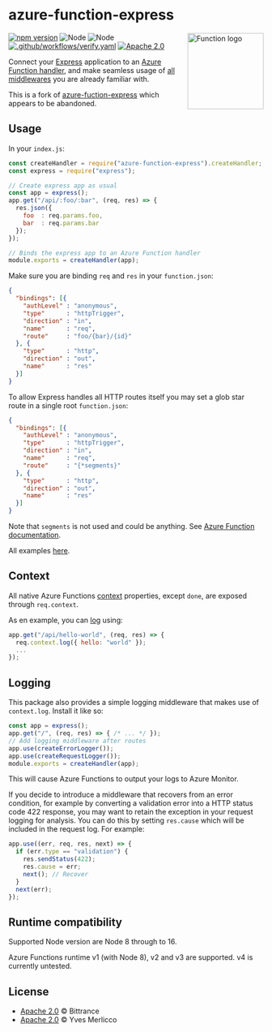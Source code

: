 # azure-function-express

<a href="https://azure.microsoft.com/en-us/services/functions/">
  <img align="right" alt="Function logo" src="docs/media/function.png" title="Function" width="150"/>
</a>

[![npm version](https://img.shields.io/npm/v/@bittrance/azure-function-express.svg)](https://www.npmjs.com/package/azure-function-express)
![Node](https://img.shields.io/badge/node-v8-blue.svg)
![Node](https://img.shields.io/badge/node-v16-blue.svg)
[![.github/workflows/verify.yaml](https://github.com/bittrance/azure-function-express/actions/workflows/verify.yaml/badge.svg)](https://github.com/bittrance/azure-function-express/actions/workflows/verify.yaml)
[![Apache 2.0](https://img.shields.io/badge/License-Apache%202.0-blue.svg)](LICENSE)

Connect your [Express](https://expressjs.com) application to an [Azure Function handler](https://docs.microsoft.com/en-us/azure/azure-functions/functions-reference-node), and make seamless usage of [all middlewares](http://expressjs.com/en/guide/using-middleware.html) you are already familiar with.

This is a fork of [azure-fuction-express](https://github.com/yvele/azure-function-express) which appears to be abandoned.


## Usage

In your `index.js`:

```js
const createHandler = require("azure-function-express").createHandler;
const express = require("express");

// Create express app as usual
const app = express();
app.get("/api/:foo/:bar", (req, res) => {
  res.json({
    foo  : req.params.foo,
    bar  : req.params.bar
  });
});

// Binds the express app to an Azure Function handler
module.exports = createHandler(app);
```

Make sure you are binding `req` and `res` in your `function.json`:

```json
{
  "bindings": [{
    "authLevel" : "anonymous",
    "type"      : "httpTrigger",
    "direction" : "in",
    "name"      : "req",
    "route"     : "foo/{bar}/{id}"
  }, {
    "type"      : "http",
    "direction" : "out",
    "name"      : "res"
  }]
}
```

To allow Express handles all HTTP routes itself you may set a glob star route in a single root `function.json`:

```json
{
  "bindings": [{
    "authLevel" : "anonymous",
    "type"      : "httpTrigger",
    "direction" : "in",
    "name"      : "req",
    "route"     : "{*segments}"
  }, {
    "type"      : "http",
    "direction" : "out",
    "name"      : "res"
  }]
}
```

Note that `segments` is not used and could be anything. See [Azure Function documentation](https://github.com/Azure/azure-webjobs-sdk-script/wiki/Http-Functions).

All examples [here](/examples/).


## Context

All native Azure Functions [context](https://docs.microsoft.com/en-us/azure/azure-functions/functions-reference-node#context-object) properties, except `done`, are exposed through `req.context`.

As en example, you can [log](https://docs.microsoft.com/en-us/azure/azure-functions/functions-reference-node#writing-trace-output-to-the-console) using:

```js
app.get("/api/hello-world", (req, res) => {
  req.context.log({ hello: "world" });
  ...
});
```

## Logging

This package also provides a simple logging middleware that makes use of `context.log`. Install it like so:

```js
const app = express();
app.get("/", (req, res) => { /* ... */ });
// Add logging middleware after routes
app.use(createErrorLogger());
app.use(createRequestLogger());
module.exports = createHandler(app);
```

This will cause Azure Functions to output your logs to Azure Monitor.

If you decide to introduce a middleware that recovers from an error condition, for example by converting a validation error into a HTTP status code 422 response, you may want to retain the exception in your request logging for analysis. You can do this by setting `res.cause` which will be included in the request log. For example:

```js
app.use((err, req, res, next) => {
  if (err.type == "validation") {
    res.sendStatus(422);
    res.cause = err;
    next(); // Recover
  }
  next(err);
});
```

## Runtime compatibility

Supported Node version are Node 8 through to 16.

Azure Functions runtime v1 (with Node 8), v2 and v3 are supported. v4 is currently untested.


## License

- [Apache 2.0](LICENSE) © Bittrance
- [Apache 2.0](LICENSE) © Yves Merlicco
